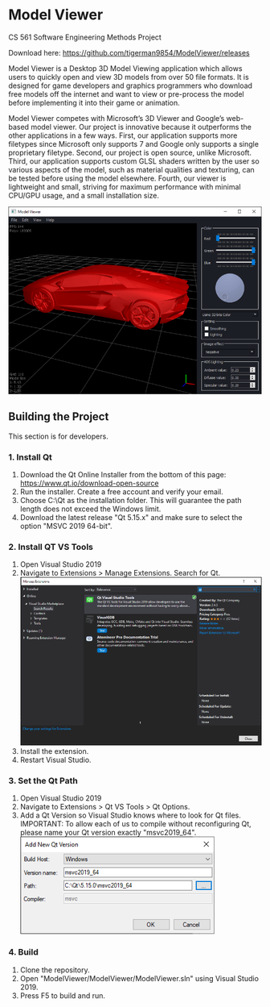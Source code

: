 # Model Viewer
CS 561 Software Engineering Methods Project

Download here: https://github.com/tigerman9854/ModelViewer/releases

Model Viewer is a Desktop 3D Model Viewing application which allows users to quickly open and view 3D models from over 50 file formats. It is designed for game developers and graphics programmers who download free models off the internet and want to view or pre-process the model before implementing it into their game or animation.

Model Viewer competes with Microsoft’s 3D Viewer and Google’s web-based model viewer. Our project is innovative because it outperforms the other applications in a few ways.  First, our application supports more filetypes since Microsoft only supports 7 and Google only supports a single proprietary filetype.  Second, our project is open source, unlike Microsoft.  Third, our application supports custom GLSL shaders written by the user so various aspects of the model, such as material qualities and texturing, can be tested before using the model elsewhere.  Fourth, our viewer is lightweight and small, striving for maximum performance with minimal CPU/GPU usage, and a small installation size.

![](images/car_screenshot.PNG)


## Building the Project
This section is for developers.

### 1. Install Qt
1. Download the Qt Online Installer from the bottom of this page: https://www.qt.io/download-open-source
2. Run the installer. Create a free account and verify your email.
3. Choose C:\Qt as the installation folder. This will guarantee the path length does not exceed the Windows limit.
4. Download the latest release "Qt 5.15.x" and make sure to select the option "MSVC 2019 64-bit".

### 2. Install QT VS Tools
1. Open Visual Studio 2019
2. Navigate to Extensions > Manage Extensions. Search for Qt.
![](images/VS_tools.PNG)
3. Install the extension.
4. Restart Visual Studio.

### 3. Set the Qt Path
1. Open Visual Studio 2019
2. Navigate to Extensions > Qt VS Tools > Qt Options.
3. Add a Qt Version so Visual Studio knows where to look for Qt files. IMPORTANT: To allow each of us to compile without reconfiguring Qt, please name your Qt version exactly "msvc2019_64".
![](images/qt_vs_options.PNG)

### 4. Build
1. Clone the repository.
2. Open "ModelViewer/ModelViewer/ModelViewer.sln" using Visual Studio 2019.
3. Press F5 to build and run.
